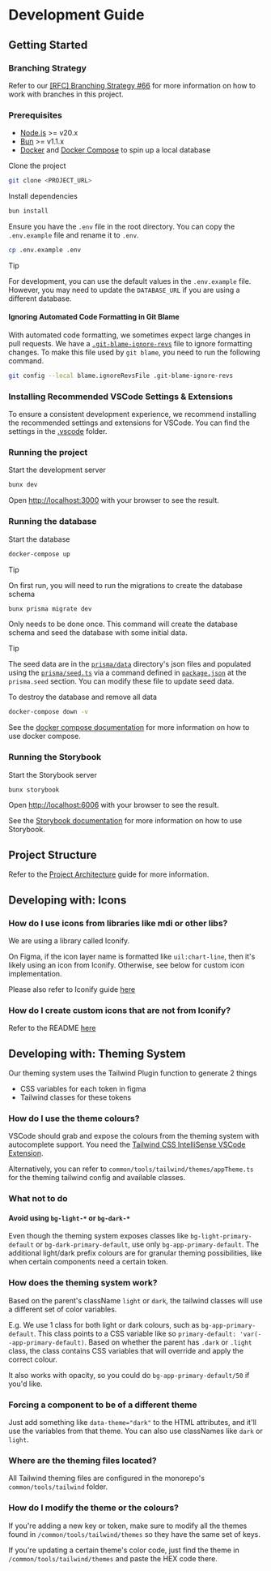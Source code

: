 # Development Guide

## Getting Started

### Branching Strategy

Refer to our [[RFC] Branching Strategy
#66](https://github.com/AfterClass-io/afterclass.io-v2/discussions/66) for more
information on how to work with branches in this project.

### Prerequisites

- [Node.js](https://nodejs.org/en/) >= v20.x
- [Bun](https://bun.sh/) >= v1.1.x
- [Docker](https://www.docker.com/) and [Docker
  Compose](https://docs.docker.com/compose/) to spin up a local database

Clone the project

```sh
git clone <PROJECT_URL>
```

Install dependencies

```sh
bun install
```

Ensure you have the `.env` file in the root directory. You can copy the
`.env.example` file and rename it to `.env`.

```sh
cp .env.example .env
```

> [!TIP]
> For development, you can use the default values in the `.env.example`
> file. However, you may need to update the `DATABASE_URL` if you are using a
> different database.

#### Ignoring Automated Code Formatting in Git Blame

With automated code formatting, we sometimes expect large changes in pull
requests. We have a [`.git-blame-ignore-revs`](.git-blame-ignore-revs) file to
ignore formatting changes. To make this file used by `git blame`, you need to
run the following command.

```sh
git config --local blame.ignoreRevsFile .git-blame-ignore-revs
```

### Installing Recommended VSCode Settings & Extensions

To ensure a consistent development experience, we recommend installing the
recommended settings and extensions for VSCode. You can find the settings in the
[.vscode](.vscode) folder.

### Running the project

Start the development server

```sh
bunx dev
```

Open [http://localhost:3000](http://localhost:3000) with your browser to see the
result.

### Running the database

Start the database

```sh
docker-compose up
```

> [!TIP]
> On first run, you will need to run the migrations to create the
> database schema

```sh
bunx prisma migrate dev
```

Only needs to be done once. This command will create the database schema and
seed the database with some initial data.

> [!TIP]
> The seed data are in the [`prisma/data`](prisma/data/) directory's json
> files and populated using the [`prisma/seed.ts`](prisma/seed.ts) via a command
> defined in [`package.json`](package.json) at the `prisma.seed` section. You
> can modify these file to update seed data.

To destroy the database and remove all data

```sh
docker-compose down -v
```

See the [docker compose documentation](https://docs.docker.com/compose/) for
more information on how to use docker compose.

### Running the Storybook

Start the Storybook server

```sh
bunx storybook
```

Open [http://localhost:6006](http://localhost:6006) with your browser to see the
result.

See the [Storybook documentation](https://storybook.js.org/docs/get-started) for
more information on how to use Storybook.

## Project Structure

Refer to the [Project Architecture](ARCHITECTURE.md) guide for more information.

## Developing with: Icons

### How do I use icons from libraries like mdi or other libs?

We are using a library called Iconify.

On Figma, if the icon layer name is formatted like `uil:chart-line`, then it's
likely using an icon from Iconify. Otherwise, see below for custom icon
implementation.

Please also refer to Iconify guide
[here](https://github.com/iconify/iconify/tree/main/iconify-icon/react)

### How do I create custom icons that are not from Iconify?

Refer to the README
[here](https://github.com/AfterClass-io/afterclass.io-v2/tree/main/src/common/components/CustomIcon/README.md)

## Developing with: Theming System

Our theming system uses the Tailwind Plugin function to generate 2 things

- CSS variables for each token in figma
- Tailwind classes for these tokens

### How do I use the theme colours?

VSCode should grab and expose the colours from the theming system with
autocomplete support. You need the [Tailwind CSS IntelliSense VSCode
Extension](https://marketplace.visualstudio.com/items?itemName=bradlc.vscode-tailwindcss).

Alternatively, you can refer to `common/tools/tailwind/themes/appTheme.ts` for
the theming tailwind config and available classes.

### What not to do

#### Avoid using `bg-light-*` or `bg-dark-*`

Even though the theming system exposes classes like `bg-light-primary-default`
or `bg-dark-primary-default`, use only `bg-app-primary-default`. The additional
light/dark prefix colours are for granular theming possibilities, like when
certain components need a certain token.

### How does the theming system work?

Based on the parent's className `light` or `dark`, the tailwind classes will use
a different set of color variables.

E.g. We use 1 class for both light or dark colours, such as
`bg-app-primary-default`. This class points to a CSS variable like so
`primary-default: 'var(--app-primary-default)`. Based on whether the parent has
`.dark` or `.light` class, the class contains CSS variables that will override
and apply the correct colour.

It also works with opacity, so you could do `bg-app-primary-default/50` if you'd
like.

### Forcing a component to be of a different theme

Just add something like `data-theme="dark"` to the HTML attributes, and it'll
use the variables from that theme. You can also use classNames like `dark` or
`light`.

### Where are the theming files located?

All Tailwind theming files are configured in the monorepo's
`common/tools/tailwind` folder.

### How do I modify the theme or the colours?

If you're adding a new key or token, make sure to modify all the themes found in
`/common/tools/tailwind/themes` so they have the same set of keys.

If you're updating a certain theme's color code, just find the theme in
`/common/tools/tailwind/themes` and paste the HEX code there.

